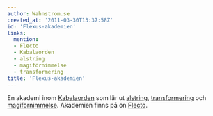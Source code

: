 ```yaml
---
author: Wahnstrom.se
created_at: '2011-03-30T13:37:58Z'
id: 'Flexus-akademien'
links:
  mention:
  - Flecto
  - Kabalaorden
  - alstring
  - magiförnimmelse
  - transformering
title: 'Flexus-akademien'
---
```


En akademi inom [Kabalaorden] som lär ut [alstring], [transformering] och [magiförnimmelse].
Akademien finns på ön [Flecto].

  [Kabalaorden]: Kabalaorden
  [alstring]: alstring
  [transformering]: transformering
  [magiförnimmelse]: magiförnimmelse
  [Flecto]: Flecto